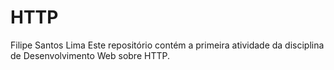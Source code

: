 # HTTP
Filipe Santos Lima
Este repositório contém a primeira atividade da disciplina de Desenvolvimento Web sobre HTTP.
 
